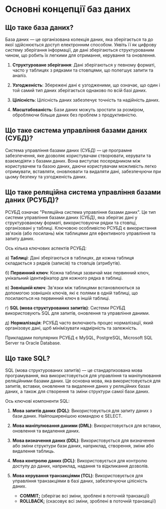 

# Основні концепції баз даних

## Що таке база даних?

База даних — це організована колекція даних, яка зберігається та до якої здійснюється доступ електронним способом. 
Уявіть її як цифрову систему зберігання інформації, де дані зберігаються структурованим чином, що робить їх легкими для отримання, керування та оновлення.

1) **Структуроване зберігання**:
   Дані зберігаються у певному форматі, часто у таблицях з рядками та стовпцями, що полегшує запити та аналіз.

2) **Узгодженість**: 
   Збережені дані є узгодженими, що означає, що один і той самий тип даних зберігається однаково по всій базі даних.

3) **Цілісність**: 
   Цілісність даних забезпечує точність та надійність даних.

4) **Масштабованість**: 
   Бази даних можуть зростати за розміром, обробляючи більше даних без проблем з продуктивністю.

##  Що таке система управління базами даних (СУБД)?

Система управління базами даних (СУБД) — це програмне забезпечення, яке дозволяє користувачам створювати, керувати та взаємодіяти з базами даних. Вона виступає посередником між користувачем та базою даних, даючи користувачам можливість легко отримувати, вставляти, оновлювати та видаляти дані, забезпечуючи при цьому безпеку та узгодженість даних.

##  Що таке реляційна система управління базами даних (РСУБД)?

РСУБД означає "Реляційна система управління базами даних". Це тип системи управління базами даних (СУБД), яка зберігає дані у структурованому форматі, використовуючи рядки та стовпці, організовані у таблиці. Ключовою особливістю РСУБД є використання зв'язків (або посилань) між таблицями для ефективного управління та запиту даних.

Ось кілька ключових аспектів РСУБД:

а) **Таблиці**: 
   Дані зберігаються в таблицях, де кожна таблиця складається з рядків (записів) та стовпців (атрибутів).

б) **Первинний ключ**: 
   Кожна таблиця зазвичай має первинний ключ, унікальний ідентифікатор для кожного рядка в таблиці.

в) **Зовнішній ключ**: 
   Зв'язки між таблицями встановлюються за допомогою зовнішніх ключів, які є полями в одній таблиці, що посилаються на первинний ключ в іншій таблиці.

г) **SQL (мова структурованих запитів)**: 
   Системи РСУБД використовують SQL для запитів, оновлення та управління даними.

д) **Нормалізація**: 
   РСУБД часто включають процес нормалізації, який організовує дані, щоб мінімізувати надмірність та залежність.

Прикладами популярних РСУБД є MySQL, PostgreSQL, Microsoft SQL Server та Oracle Database.

##  Що таке SQL?

SQL (мова структурованих запитів) — це стандартизована мова програмування, яка використовується для управління та маніпулювання реляційними базами даних. Це основна мова, яка використовується для запитів, вставки, оновлення та видалення даних у реляційних базах даних, а також для створення та зміни структури самої бази даних.

Ось ключові компоненти SQL:

1) **Мова запитів даних (DQL)**: 
   Використовується для запиту даних з бази даних.
   Найпоширенішою командою є SELECT.

2) **Мова маніпулювання даними (DML)**: 
   Використовується для вставки, оновлення та видалення даних.

3) **Мова визначення даних (DDL)**: 
   Використовується для визначення або зміни структури бази даних, наприклад, створення, зміни або видалення таблиць.

4) **Мова контролю даних (DCL)**: 
   Використовується для контролю доступу до даних, наприклад, надання та відкликання дозволів.

5) **Мова керування транзакціями (TCL)**: 
   Використовується для управління транзакціями в базі даних, забезпечуючи цілісність даних.
   - **COMMIT;** (зберігає всі зміни, зроблені в поточній транзакції)
   - **ROLLBACK;** (скасовує всі зміни, зроблені в поточній транзакції)
     




   
